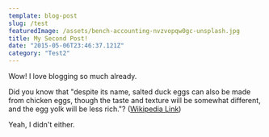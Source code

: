 ```yaml
---
template: blog-post
slug: /test
featuredImage: /assets/bench-accounting-nvzvopqw0gc-unsplash.jpg
title: My Second Post!
date: "2015-05-06T23:46:37.121Z"
category: "Test2"
---
```


Wow! I love blogging so much already.

Did you know that "despite its name, salted duck eggs can also be made from
chicken eggs, though the taste and texture will be somewhat different, and the
egg yolk will be less rich."?
([Wikipedia Link](https://en.wikipedia.org/wiki/Salted_duck_egg))

Yeah, I didn't either.
